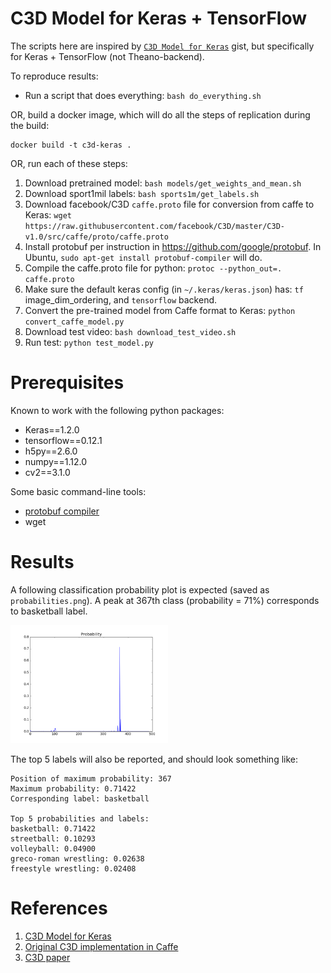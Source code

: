 C3D Model for Keras + TensorFlow
================================

The scripts here are inspired by [`C3D Model for Keras`](https://gist.github.com/albertomontesg/d8b21a179c1e6cca0480ebdf292c34d2) gist, but specifically for Keras + TensorFlow (not Theano-backend).

To reproduce results:

- Run a script that does everything: `bash do_everything.sh`

OR, build a docker image, which will do all the steps of replication
during the build:

```
docker build -t c3d-keras .
```

OR, run each of these steps:

1. Download pretrained model: `bash models/get_weights_and_mean.sh`
2. Download sport1mil labels: `bash sports1m/get_labels.sh`
3. Download facebook/C3D `caffe.proto` file for conversion from caffe to Keras: `wget https://raw.githubusercontent.com/facebook/C3D/master/C3D-v1.0/src/caffe/proto/caffe.proto`
4. Install protobuf per instruction in https://github.com/google/protobuf. In Ubuntu, `sudo apt-get install protobuf-compiler` will do.
5. Compile the caffe.proto file for python: `protoc --python_out=. caffe.proto`
6. Make sure the default keras config (in `~/.keras/keras.json`) has: `tf` image_dim_ordering, and `tensorflow` backend.
7. Convert the pre-trained model from Caffe format to Keras: `python convert_caffe_model.py`
8. Download test video: `bash download_test_video.sh`
9. Run test: `python test_model.py`


Prerequisites
=============
Known to work with the following python packages:
- Keras==1.2.0
- tensorflow==0.12.1
- h5py==2.6.0
- numpy==1.12.0
- cv2==3.1.0

Some basic command-line tools:
- [protobuf compiler](https://developers.google.com/protocol-buffers/docs/downloads)
- wget

Results
=======
A following classification probability plot is expected (saved as `probabilities.png`). A peak at 367th class (probability = 71%) corresponds to basketball label.

<img src="classification_probability.png" alt="Classification Probability Plot" width="50%">

The top 5 labels will also be reported, and should look something like:

```
Position of maximum probability: 367
Maximum probability: 0.71422
Corresponding label: basketball

Top 5 probabilities and labels:
basketball: 0.71422
streetball: 0.10293
volleyball: 0.04900
greco-roman wrestling: 0.02638
freestyle wrestling: 0.02408
```

References
==========

1. [C3D Model for Keras](https://gist.github.com/albertomontesg/d8b21a179c1e6cca0480ebdf292c34d2)
2. [Original C3D implementation in Caffe](https://github.com/facebook/C3D)
3. [C3D paper](https://arxiv.org/abs/1412.0767)
